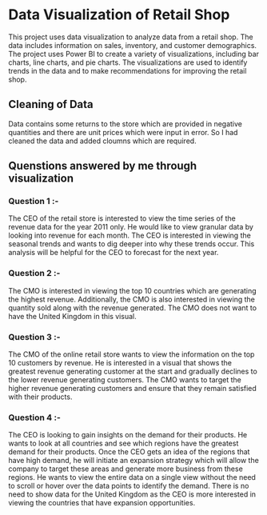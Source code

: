 # Data Visualization of Retail Shop
This project uses data visualization to analyze data from a retail shop. The data includes information on sales, inventory, and customer demographics. The project uses Power BI to create a variety of visualizations, including bar charts, line charts, and pie charts. The visualizations are used to identify trends in the data and to make recommendations for improving the retail shop.

## Cleaning of Data
Data contains some returns to the store which are provided in negative quantities and there are unit prices which were input in error. So I had cleaned the data and added cloumns which are required.

## Quenstions answered by me through visualization
### Question 1 :-
The CEO of the retail store is interested to view the time series of the revenue data for the year 2011 only. He would like to view granular data by looking into revenue for each month. The CEO is interested in viewing the seasonal trends and wants to dig deeper into why these trends occur. This analysis will be helpful for the CEO to forecast for the next year.

### Question 2 :-
The CMO is interested in viewing the top 10 countries which are generating the highest revenue. Additionally, the CMO is also interested in viewing the quantity sold along with the revenue generated. The CMO does not want to have the United Kingdom in this visual.

### Question 3 :-
The CMO of the online retail store wants to view the information on the top 10 customers by revenue. He is interested in a visual that shows the greatest revenue generating customer at the start and gradually declines to the lower revenue generating customers. The CMO wants to target the higher revenue generating customers and ensure that they remain satisfied with their products.

### Question 4 :-
The CEO is looking to gain insights on the demand for their products. He wants to look at all countries and see which regions have the greatest demand for their products. Once the CEO gets an idea of the regions that have high demand, he will initiate an expansion strategy which will allow the company to target these areas and generate more business from these regions. He wants to view the entire data on a single view without the need to scroll or hover over the data points to identify the demand. There is no need to show data for the United Kingdom as the CEO is more interested in viewing the countries that have expansion opportunities.
